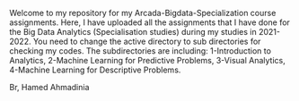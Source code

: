 Welcome to my repository for my Arcada-Bigdata-Specialization course assignments.
Here, I have uploaded all the assignments that I have done for the Big Data Analytics (Specialisation studies) during my studies in 2021-2022.
You need to change the active directory to sub directories for checking my codes. The subdirectories are including: 
1-Introduction to Analytics,
2-Machine Learning for Predictive Problems,
3-Visual Analytics,
4-Machine Learning for Descriptive Problems.

Br,
Hamed Ahmadinia
